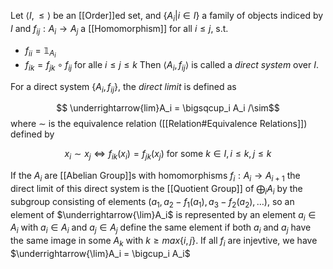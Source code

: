 Let $\langle I,\leq \rangle$ be an [[Order]]ed set, and $\{A_i|i\in I\}$ a family of objects indiced by $I$ and $f_{ij}:A_i\rightarrow A_j$ a [[Homomorphism]] for all $i\leq j$, s.t.
* $f_{ii} = \mathbb{1}_{A_i}$ 
* $f_{ik} = f_{jk}\circ f_{ij}$ for alle $i\leq j\leq k$ 
Then $\langle A_i,f_{ij} \rangle$ is called a *direct system* over $I$.

For a direct system $\{A_i,f_{ij}\}$, the *direct limit* is defined as 

$$ \underrightarrow{lim}A_i = \bigsqcup_i A_i /\sim$$ where $\sim$ is the equivalence relation ([[Relation#Equivalence Relations]]) defined by 

$$ x_i \sim x_j \Leftrightarrow f_{ik}(x_i) = f_{jk}(x_j) \text{ for some }k\in I, i\leq k,j\leq k$$

If the $A_i$ are [[Abelian Group]]s with homomorphisms $f_i : A_i\rightarrow A_{i+1}$ the direct limit of this direct system is the [[Quotient Group]] of $\bigoplus_iA_i$ by the subgroup consisting of elements $(a_1,a_2-f_1(a_1),a_3-f_2(a_2),\dots)$, so an element of $\underrightarrow{\lim}A_i$ is represented by an element $a_i\in A_i$ with $a_i\in A_i$ and $a_j\in A_j$ define the same element if both $a_i$ and $a_j$ have the same image in some $A_k$ with $k\geq max\{i,j\}$. If all $f_i$ are injevtive, we have $\underrightarrow{\lim}A_i = \bigcup_i A_i$ 